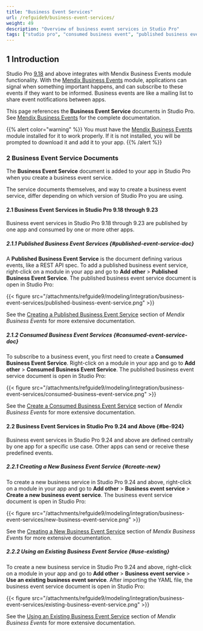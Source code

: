 ```yaml
---
title: "Business Event Services"
url: /refguide9/business-event-services/
weight: 49
description: "Overview of business event services in Studio Pro"
tags: ["studio pro", "consumed business event", "published business event"]
---
```


## 1 Introduction

Studio Pro [9.18](/releasenotes/studio-pro/9.18/) and above integrates with Mendix Business Events module functionality. With the [Mendix Business Events](/appstore/services/business-events/) module, applications can signal when something important happens, and can subscribe to these events if they want to be informed. Business events are like a mailing list to share event notifications between apps.

This page references the **Business Event Service** documents in Studio Pro. See [Mendix Business Events](/appstore/services/business-events/) for the complete documentation. 

{{% alert color="warning" %}}
You must have the [Mendix Business Events](https://marketplace.mendix.com/link/component/202649) module installed for it to work properly. If it is not installed, you will be prompted to download it and add it to your app.
{{% /alert %}}

### 2 Business Event Service Documents

The **Business Event Service** document is added to your app in Studio Pro when you create a business event service.

The service documents themselves, and way to create a business event service, differ depending on which version of Studio Pro you are using. 

#### 2.1 Business Event Services in Studio Pro 9.18 through 9.23

Business event services in Studio Pro 9.18 through 9.23 are published by one app and consumed by one or more other apps.

##### 2.1.1 Published Business Event Services {#published-event-service-doc}

A **Published Business Event Service** is the document defining various events, like a REST API spec. To add a published business event service, right-click on a module in your app and go to **Add other** > **Published Business Event Service**. The published business event service document is open in Studio Pro:

{{< figure src="/attachments/refguide9/modeling/integration/business-event-services/published-business-event-service.png" >}}

See the [Creating a Published Business Event Service](/appstore/services/business-events/#create-be) section of *Mendix Business Events* for more extensive documentation.

##### 2.1.2 Consumed Business Event Services {#consumed-event-service-doc}

To subscribe to a business event, you first need to create a **Consumed Business Event Service**. Right-click on a module in your app and go to **Add other** > **Consumed Business Event Service**. The published business event service document is open in Studio Pro:

{{< figure src="/attachments/refguide9/modeling/integration/business-event-services/consumed-business-event-service.png" >}}

See the [Create a Consumed Business Event Service](/appstore/services/business-events/#consume-be) section of *Mendix Business Events* for more extensive documentation.

#### 2.2 Business Event Services in Studio Pro 9.24 and Above {#be-924}

Business event services in Studio Pro 9.24 and above are defined centrally by one app for a specific use case. Other apps can send or receive these predefined events.

##### 2.2.1 Creating a New Business Event Service {#create-new}

To create a new business service in Studio Pro 9.24 and above, right-click on a module in your app and go to **Add other** > **Business event service** > **Create a new business event service**. The business event service document is open in Studio Pro:

{{< figure src="/attachments/refguide9/modeling/integration/business-event-services/new-business-event-service.png" >}}

See the [Creating a New Business Event Service](/appstore/services/business-events/#two-way-be-create) section of *Mendix Business Events* for more extensive documentation.

##### 2.2.2 Using an Existing Business Event Service {#use-existing}

To create a new business service in Studio Pro 9.24 and above, right-click on a module in your app and go to **Add other** > **Business event service** > **Use an existing business event service**. After importing the YAML file, the business event service document is open in Studio Pro:

{{< figure src="/attachments/refguide9/modeling/integration/business-event-services/existing-business-event-service.png" >}}

See the [Using an Existing Business Event Service](/appstore/services/business-events/#two-way-be-existing) section of *Mendix Business Events* for more extensive documentation.
